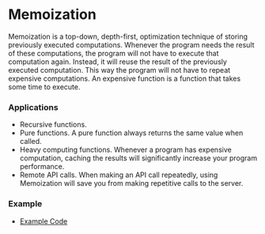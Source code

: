 # Memoization
Memoization is a top-down, depth-first, optimization technique of storing previously executed computations. Whenever the program needs the result of these computations, the program will not have to execute that computation again. Instead, it will reuse the result of the previously executed computation. This way the program will not have to repeat expensive computations. An expensive function is a function that takes some time to execute.

### Applications
- Recursive functions.
- Pure functions. A pure function always returns the same value when called.
- Heavy computing functions. Whenever a program has expensive computation, caching the results will significantly increase your program performance.
- Remote API calls. When making an API call repeatedly, using Memoization will save you from making repetitive calls to the server.

### Example
 - [Example Code](./main.ts)
